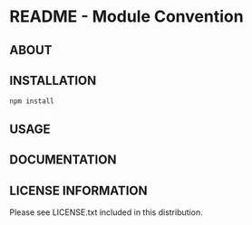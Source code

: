 # README - Module Convention

## ABOUT

## INSTALLATION

    npm install

## USAGE

## DOCUMENTATION

## LICENSE INFORMATION
 
 Please see LICENSE.txt included in this distribution.
 
